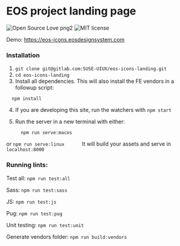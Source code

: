 # EOS project landing page
![Open Source Love png2](https://badges.frapsoft.com/os/v2/open-source.png?v=103)
![MIT license](http://img.shields.io/badge/license-MIT-brightgreen.svg)

Demo: https://eos-icons.eosdesignsystem.com

### Installation

1. `git clone git@gitlab.com:SUSE-UIUX/eos-icons-landing.git`
2. `cd eos-icons-landing`
3. Install all dependencies. This will also install the FE vendors in a followup script:
  ```
    npm install
  ```
4. If you are developing this site, run the watchers with `npm start`
5. Run the server in a new terminal with either:

    ```
      npm run serve:macos
    ```
  or
    ```
      npm run serve:linux      
    ```
  It will build your assets and serve in `localhost:8000`

### Running lints:

Test all:
`npm run test:all`

Sass:
`npm run test:sass`

JS:
`npm run test:js`

Pug:
`npm run test:pug`

Unit testing:
`npm run test:unit`

Generate vendors folder:
`npm run build:vendors`
